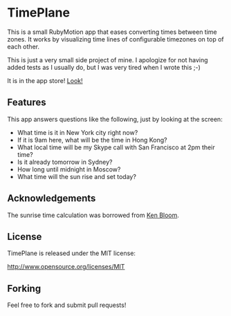 # TimePlane

This is a small RubyMotion app that eases converting times between time zones. It works by visualizing time lines of configurable timezones on top of each other.

This is just a very small side project of mine. I apologize for not having added tests as I usually do, but I was very tired when I wrote this ;-)

It is in the app store! [Look!](https://itunes.apple.com/us/app/timeplane/id717142642?mt=8)

## Features

This app answers questions like the following, just by looking at the screen:

- What time is it in New York city right now?
- If it is 9am here, what will be the time in Hong Kong?
- What local time will be my Skype call with San Francisco at 2pm their time?
- Is it already tomorrow in Sydney?
- How long until midnight in Moscow?
- What time will the sun rise and set today?

## Acknowledgements

The sunrise time calculation was borrowed from [Ken Bloom](http://blade.nagaokaut.ac.jp/cgi-bin/scat.rb/ruby/ruby-talk/264573).

## License

TimePlane is released under the MIT license:

http://www.opensource.org/licenses/MIT

## Forking

Feel free to fork and submit pull requests!
